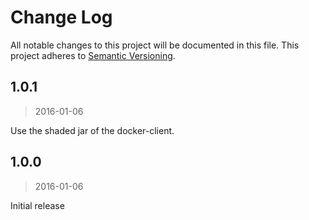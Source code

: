# Change Log
All notable changes to this project will be documented in this file.
This project adheres to [Semantic Versioning](http://semver.org/).

## 1.0.1
> 2016-01-06

Use the shaded jar of the docker-client.

## 1.0.0
> 2016-01-06

Initial release

